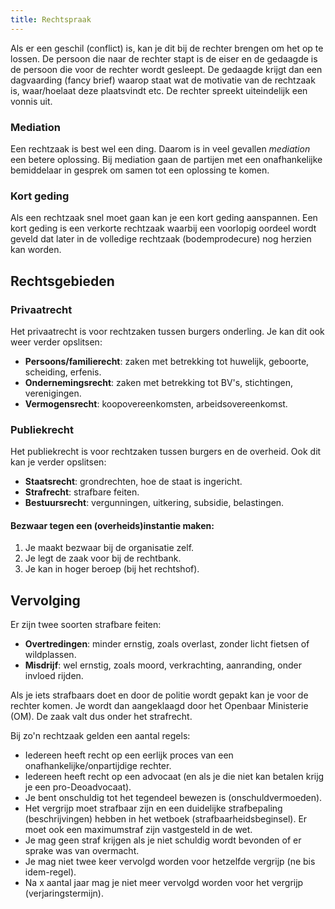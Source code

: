 ```yaml
---
title: Rechtspraak
---
```


Als er een geschil (conflict) is, kan je dit bij de rechter brengen om het op te lossen. De persoon die naar de rechter stapt is de eiser en de gedaagde is de persoon die voor de rechter wordt gesleept. De gedaagde krijgt dan een dagvaarding (fancy brief) waarop staat wat de motivatie van de rechtzaak is, waar/hoelaat deze plaatsvindt etc. De rechter spreekt uiteindelijk een vonnis uit.

### Mediation

Een rechtzaak is best wel een ding. Daarom is in veel gevallen *mediation* een betere oplossing. Bij mediation gaan de partijen met een onafhankelijke bemiddelaar in gesprek om samen tot een oplossing te komen.

### Kort geding

Als een rechtzaak snel moet gaan kan je een kort geding aanspannen. Een kort geding is een verkorte rechtzaak waarbij een voorlopig oordeel wordt geveld dat later in de volledige rechtzaak (bodemprodecure) nog herzien kan worden.

## Rechtsgebieden

### Privaatrecht

Het privaatrecht is voor rechtzaken tussen burgers onderling. Je kan dit ook weer verder opslitsen:

- **Persoons/familierecht**: zaken met betrekking tot huwelijk, geboorte, scheiding, erfenis.
- **Ondernemingsrecht**: zaken met betrekking tot BV's, stichtingen, verenigingen.
- **Vermogensrecht**: koopovereenkomsten, arbeidsovereenkomst.

### Publiekrecht

Het publiekrecht is voor rechtzaken tussen burgers en de overheid. Ook dit kan je verder opslitsen:

- **Staatsrecht**: grondrechten, hoe de staat is ingericht.
- **Strafrecht**: strafbare feiten.
- **Bestuursrecht**: vergunningen, uitkering, subsidie, belastingen.

#### Bezwaar tegen een (overheids)instantie maken:

1. Je maakt bezwaar bij de organisatie zelf.
2. Je legt de zaak voor bij de rechtbank.
3. Je kan in hoger beroep (bij het rechtshof).

## Vervolging

Er zijn twee soorten strafbare feiten:

- **Overtredingen**: minder ernstig, zoals overlast, zonder licht fietsen of wildplassen.
- **Misdrijf**: wel ernstig, zoals moord, verkrachting, aanranding, onder invloed rijden.

Als je iets strafbaars doet en door de politie wordt gepakt kan je voor de rechter komen. Je wordt dan aangeklaagd door het Openbaar Ministerie (OM). De zaak valt dus onder het strafrecht.

Bij zo'n rechtzaak gelden een aantal regels: 

- Iedereen heeft recht op een eerlijk proces van een onafhankelijke/onpartijdige rechter.
- Iedereen heeft recht op een advocaat (en als je die niet kan betalen krijg je een pro-Deoadvocaat).
- Je bent onschuldig tot het tegendeel bewezen is (onschuldvermoeden). 
- Het vergrijp moet strafbaar zijn en een duidelijke strafbepaling (beschrijvingen) hebben in het wetboek (strafbaarheidsbeginsel). Er moet ook een maximumstraf zijn vastgesteld in de wet.
- Je mag geen straf krijgen als je niet schuldig wordt bevonden of er sprake was van overmacht.
- Je mag niet twee keer vervolgd worden voor hetzelfde vergrijp (ne bis idem-regel).
- Na x aantal jaar mag je niet meer vervolgd worden voor het vergrijp (verjaringstermijn).


